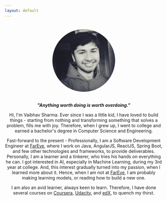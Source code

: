 ```yaml
---
layout: default
---
```


<style>
.avatar {
    vertical-align: middle;
    width: 200px;
    height: 200px;
    border-radius: 50%;
    margin: 20px;
}
</style>

<div style="text-align:center">
	<img src ="/assets/images/me.png" alt="Avatar" class="avatar"/>
	<p>
        <b><i>"Anything worth doing is worth overdoing."</i></b>
    </p>
    <p>
		Hi, I'm Vaibhav Sharma. Ever since I was a little kid, I have loved to build things - starting from nothing and transforming something that solves a problem, fills me with joy. Therefore, when I grew up, I went to college and earned a bachelor's degree in Computer Science and Engineering.
    </p>
    <p>
        Fast-forward to the present - Professionally, I am a Software Development Engineer at <a href="https://www.getfareye.com/">FarEye</a>, where I work on Java, AngularJS, ReactJS, Spring Boot, and few other technologies and frameworks, to provide deliverables. Personally, I am a learner and a tinkerer, who tries his hands on everything he can. I got interested in AI, especially in Machine Learning, during my 3rd year at college. And, this interest gradually turned into my passion, when I learned more about it. Hence, when I am not at <a href="https://www.getfareye.com/">FarEye</a>,
        I am probably making learning models, or reading how to build a new one.
    </p>
    <p>
        I am also an avid learner, always keen to learn. Therefore, I have done several courses on <a href="https://www.coursera.org/">Coursera</a>, <a href="https://www.udacity.com/">Udacity</a>, and <a href="https://www.edx.org/">edX</a>, to quench my thirst.
    </p>
</div>